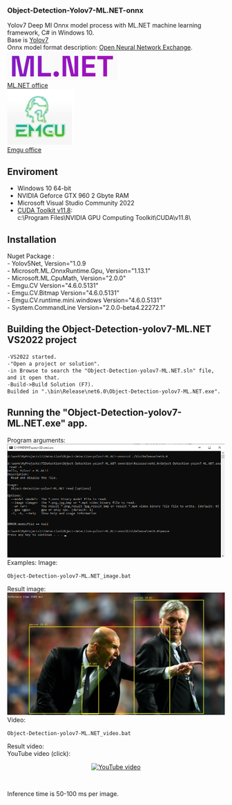 ### Object-Detection-Yolov7-ML.NET-onnx
Yolov7 Deep MI Onnx model process with ML.NET machine learning framework, C# in Windows 10.<br>
Base is [Yolov7](https://github.com/WongKinYiu/yolov7)<br>
Onnx model format description: [Open Neural Network Exchange](https://onnx.ai/).<br>
![ML.NET](doc/ml.net.png)<br>
[ML.NET office](https://dotnet.microsoft.com/en-us/apps/machinelearning-ai/ml-dotnet/)<br>
![Emgu](doc/Emgu.png)<br>
[Emgu office](https://emgu.com/wiki/index.php/Main_Page)<br>

## Enviroment
- Windows 10 64-bit<br>
- NVIDIA Geforce GTX 960 2 Gbyte RAM<br>
- Microsoft Visual Studio Community 2022<br>
- [CUDA Toolkit v11.8](https://developer.nvidia.com/cuda-11.0-download-archive?target_os=Windows&target_arch=x86_64&target_version=10&target_type=exelocal):<br>
  c:\Program Files\NVIDIA GPU Computing Toolkit\CUDA\v11.8\ <br>

## Installation <br>   
   Nuget Package :<br> 
    - Yolov5Net, Version="1.0.9 <br> 
    - Microsoft.ML.OnnxRuntime.Gpu,  Version="1.13.1"  <br> 
    - Microsoft.ML.CpuMath, Version="2.0.0"  <br> 
    - Emgu.CV Version="4.6.0.5131"  <br>
    - Emgu.CV.Bitmap Version="4.6.0.5131" <br>
    - Emgu.CV.runtime.mini.windows Version="4.6.0.5131" <br>
    - System.CommandLine Version="2.0.0-beta4.22272.1" <br>
   
## Building the Object-Detection-yolov7-ML.NET VS2022 project
``` shell
-VS2022 started.
-"Open a project or solution".
-in Browse to search the "Object-Detection-yolov7-ML.NET.sln" file, and it open that.
-Build->Build Solution (F7).
Builded in ".\bin\Release\net6.0\Object-Detection-yolov7-ML.NET.exe".
```
## Running the "Object-Detection-yolov7-ML.NET.exe" app.<br>
Program arguments: <br>
![](doc/help.png)<br>
Examples:
Image:<br>
``` shell
Object-Detection-yolov7-ML.NET_image.bat
```
Result image:<br>
![](output/result_zidane.jpg)<br>
Video:<br>
``` shell
Object-Detection-yolov7-ML.NET_video.bat
```
Result video:<br>
YouTube video (click):<br>
<div align="center">

[![YouTube video](https://img.youtube.com/vi/CERbv7F4fdo/0.jpg)](https://www.youtube.com/watch?v=CERbv7F4fdo)

</div><br>

Inference time is 50-100 ms per image.

